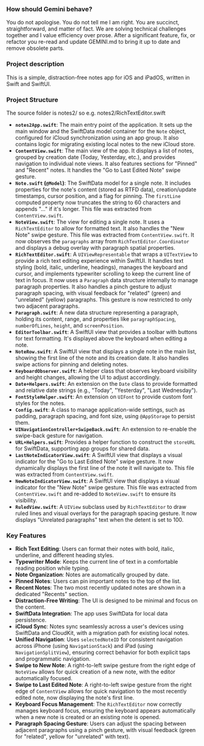 ### How should Gemini behave?
You do not apologise. You do not tell me I am right. You are succinct, straightforward, and matter of fact. We are solving technical challenges together and I value efficiency over prose. After a significant feature, fix, or refactor you re-read and update GEMINI.md to bring it up to date and remove obsolete parts.

### Project description

This is a simple, distraction-free notes app for iOS and iPadOS, written in Swift and SwiftUI.

### Project Structure

The source folder is notes2/ so e.g. notes2/RichTextEditor.swift

*   **`notes2App.swift`**: The main entry point of the application. It sets up the main window and the SwiftData model container for the `Note` object, configured for iCloud synchronization using an app group. It also contains logic for migrating existing local notes to the new iCloud store.
*   **`ContentView.swift`**: The main view of the app. It displays a list of notes, grouped by creation date (Today, Yesterday, etc.), and provides navigation to individual note views. It also features sections for "Pinned" and "Recent" notes. It handles the "Go to Last Edited Note" swipe gesture.
*   **`Note.swift` (`@Model`)**: The SwiftData model for a single note. It includes properties for the note's content (stored as RTFD data), creation/update timestamps, cursor position, and a flag for pinning. The `firstLine` computed property now truncates the string to 60 characters and appends "..." if it's longer. This file was extracted from `ContentView.swift`.
*   **`NoteView.swift`**: The view for editing a single note. It uses a `RichTextEditor` to allow for formatted text. It also handles the "New Note" swipe gesture. This file was extracted from `ContentView.swift`. It now observes the `paragraphs` array from `RichTextEditor.Coordinator` and displays a debug overlay with paragraph spatial properties.
*   **`RichTextEditor.swift`**: A `UIViewRepresentable` that wraps a `UITextView` to provide a rich text editing experience within SwiftUI. It handles text styling (bold, italic, underline, headings), manages the keyboard and cursor, and implements typewriter scrolling to keep the current line of text in focus. It now uses a `Paragraph` data structure internally to manage paragraph properties. It also handles a pinch gesture to adjust paragraph spacing, with visual feedback for "related" (green) and "unrelated" (yellow) paragraphs. This gesture is now restricted to only two adjacent paragraphs.
*   **`Paragraph.swift`**: A new data structure representing a paragraph, holding its content, range, and properties like `paragraphSpacing`, `numberOfLines`, `height`, and `screenPosition`.
*   **`EditorToolbar.swift`**: A SwiftUI view that provides a toolbar with buttons for text formatting. It's displayed above the keyboard when editing a note.
*   **`NoteRow.swift`**: A SwiftUI view that displays a single note in the main list, showing the first line of the note and its creation date. It also handles swipe actions for pinning and deleting notes.
*   **`KeyboardObserver.swift`**: A helper class that observes keyboard visibility and height changes, allowing the UI to adjust accordingly.
*   **`Date+Helpers.swift`**: An extension on the `Date` class to provide formatted and relative date strings (e.g., "Today", "Yesterday", "Last Wednesday").
*   **`FontStyleHelper.swift`**: An extension on `UIFont` to provide custom font styles for the notes.
*   **`Config.swift`**: A class to manage application-wide settings, such as padding, paragraph spacing, and font size, using `@AppStorage` to persist them.
*   **`UINavigationController+SwipeBack.swift`**: An extension to re-enable the swipe-back gesture for navigation.
*   **`URL+Helpers.swift`**: Provides a helper function to construct the `storeURL` for SwiftData, supporting app groups for shared data.
*   **`LastNoteIndicatorView.swift`**: A SwiftUI view that displays a visual indicator for the "Go to Last Edited Note" swipe gesture. It now dynamically displays the first line of the note it will navigate to. This file was extracted from `ContentView.swift`.
*   **`NewNoteIndicatorView.swift`**: A SwiftUI view that displays a visual indicator for the "New Note" swipe gesture. This file was extracted from `ContentView.swift` and re-added to `NoteView.swift` to ensure its visibility.
*   **`RuledView.swift`**: A `UIView` subclass used by `RichTextEditor` to draw ruled lines and visual overlays for the paragraph spacing gesture. It now displays "Unrelated paragraphs" text when the detent is set to 100.

### Key Features

*   **Rich Text Editing**: Users can format their notes with bold, italic, underline, and different heading styles.
*   **Typewriter Mode**: Keeps the current line of text in a comfortable reading position while typing.
*   **Note Organization**: Notes are automatically grouped by date.
*   **Pinned Notes**: Users can pin important notes to the top of the list.
*   **Recent Notes**: The two most recently updated notes are shown in a dedicated "Recents" section.
*   **Distraction-Free Writing**: The UI is designed to be minimal and focus on the content.
*   **SwiftData Integration**: The app uses SwiftData for local data persistence.
*   **iCloud Sync**: Notes sync seamlessly across a user's devices using SwiftData and CloudKit, with a migration path for existing local notes.
*   **Unified Navigation**: Uses `selectedNoteID` for consistent navigation across iPhone (using `NavigationStack`) and iPad (using `NavigationSplitView`), ensuring correct behavior for both explicit taps and programmatic navigation.
*   **Swipe to New Note**: A right-to-left swipe gesture from the right edge of `NoteView` allows for quick creation of a new note, with the editor automatically focused.
*   **Swipe to Last Edited Note**: A right-to-left swipe gesture from the right edge of `ContentView` allows for quick navigation to the most recently edited note, now displaying the note's first line.
*   **Keyboard Focus Management**: The `RichTextEditor` now correctly manages keyboard focus, ensuring the keyboard appears automatically when a new note is created or an existing note is opened.
*   **Paragraph Spacing Gesture**: Users can adjust the spacing between adjacent paragraphs using a pinch gesture, with visual feedback (green for "related", yellow for "unrelated" with text).
